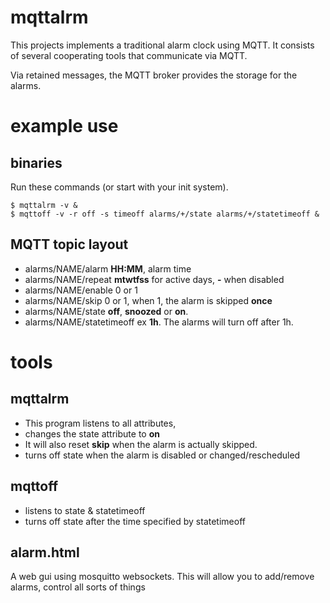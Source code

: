 # mqttalrm

This projects implements a traditional alarm clock using MQTT.
It consists of several cooperating tools that communicate
via MQTT.

Via retained messages, the MQTT broker provides the storage
for the alarms.

# example use
## binaries

Run these commands (or start with your init system).

	$ mqttalrm -v &
	$ mqttoff -v -r off -s timeoff alarms/+/state alarms/+/statetimeoff &

## MQTT topic layout

* alarms/NAME/alarm	**HH:MM**, alarm time
* alarms/NAME/repeat	**mtwtfss** for active days, **-** when disabled
* alarms/NAME/enable	0 or 1
* alarms/NAME/skip	0 or 1, when 1, the alarm is skipped **once**
* alarms/NAME/state	**off**, **snoozed** or **on**.
* alarms/NAME/statetimeoff	ex **1h**. The alarms will turn off after 1h.

# tools
## mqttalrm

* This program listens to all attributes,
* changes the state attribute to **on**
* It will also reset **skip** when the alarm is actually skipped.
* turns off state when the alarm is disabled or changed/rescheduled

## mqttoff

* listens to state & statetimeoff
* turns off state after the time specified by statetimeoff

## alarm.html

A web gui using mosquitto websockets.
This will allow you to add/remove alarms, control all sorts of things
